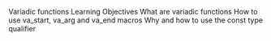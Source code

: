 Variadic functions
Learning Objectives
What are variadic functions
How to use va_start, va_arg and va_end macros
Why and how to use the const type qualifier
